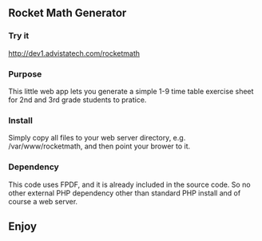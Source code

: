## Rocket Math Generator
### Try it
http://dev1.advistatech.com/rocketmath

### Purpose
This little web app lets you generate a simple 1-9 time table exercise sheet for 2nd and 3rd grade students to pratice.

### Install
Simply copy all files to your web server directory, e.g. /var/www/rocketmath, and then point your brower to it.

### Dependency
This code uses FPDF, and it is already included in the source code. So no other external PHP dependency other than standard PHP install and of course a web server.

## Enjoy
